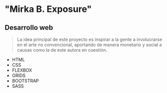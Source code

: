 # "Mirka B. Exposure"

## Desarrollo web

> La idea principal de este proyecto es inspirar a la gente a involucrarse en el arte no convencional,  aportando de manera monetario y social a causas como la de este autora en cuestión.

- HTML
- CSS
- FLEXBOX
- GRIDS
- BOOTSTRAP
- SASS
